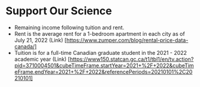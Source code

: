 # Support Our Science


* Remaining income following tuition and rent. 
* Rent is the average rent for a 1-bedroom apartment in each city as of July 21, 2022 (Link) [https://www.zumper.com/blog/rental-price-data-canada/]
* Tuition is for a full-time Canadian graduate student in the 2021 - 2022 academic year (Link) [https://www150.statcan.gc.ca/t1/tbl1/en/tv.action?pid=3710004501&cubeTimeFrame.startYear=2021+%2F+2022&cubeTimeFrame.endYear=2021+%2F+2022&referencePeriods=20210101%2C20210101]

